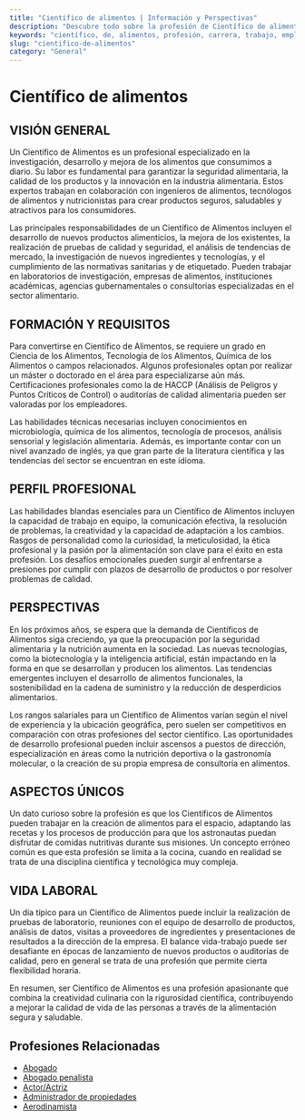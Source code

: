 ```yaml
---
title: "Científico de alimentos | Información y Perspectivas"
description: "Descubre todo sobre la profesión de Científico de alimentos, incluyendo responsabilidades, requisitos y oportunidades."
keywords: "científico, de, alimentos, profesión, carrera, trabajo, empleo"
slug: "cientifico-de-alimentos"
category: "General"
---
```


# Científico de alimentos

## VISIÓN GENERAL

Un Científico de Alimentos es un profesional especializado en la investigación, desarrollo y mejora de los alimentos que consumimos a diario. Su labor es fundamental para garantizar la seguridad alimentaria, la calidad de los productos y la innovación en la industria alimentaria. Estos expertos trabajan en colaboración con ingenieros de alimentos, tecnólogos de alimentos y nutricionistas para crear productos seguros, saludables y atractivos para los consumidores.

Las principales responsabilidades de un Científico de Alimentos incluyen el desarrollo de nuevos productos alimenticios, la mejora de los existentes, la realización de pruebas de calidad y seguridad, el análisis de tendencias de mercado, la investigación de nuevos ingredientes y tecnologías, y el cumplimiento de las normativas sanitarias y de etiquetado. Pueden trabajar en laboratorios de investigación, empresas de alimentos, instituciones académicas, agencias gubernamentales o consultorías especializadas en el sector alimentario.

## FORMACIÓN Y REQUISITOS

Para convertirse en Científico de Alimentos, se requiere un grado en Ciencia de los Alimentos, Tecnología de los Alimentos, Química de los Alimentos o campos relacionados. Algunos profesionales optan por realizar un máster o doctorado en el área para especializarse aún más. Certificaciones profesionales como la de HACCP (Análisis de Peligros y Puntos Críticos de Control) o auditorías de calidad alimentaria pueden ser valoradas por los empleadores.

Las habilidades técnicas necesarias incluyen conocimientos en microbiología, química de los alimentos, tecnología de procesos, análisis sensorial y legislación alimentaria. Además, es importante contar con un nivel avanzado de inglés, ya que gran parte de la literatura científica y las tendencias del sector se encuentran en este idioma.

## PERFIL PROFESIONAL

Las habilidades blandas esenciales para un Científico de Alimentos incluyen la capacidad de trabajo en equipo, la comunicación efectiva, la resolución de problemas, la creatividad y la capacidad de adaptación a los cambios. Rasgos de personalidad como la curiosidad, la meticulosidad, la ética profesional y la pasión por la alimentación son clave para el éxito en esta profesión. Los desafíos emocionales pueden surgir al enfrentarse a presiones por cumplir con plazos de desarrollo de productos o por resolver problemas de calidad.

## PERSPECTIVAS

En los próximos años, se espera que la demanda de Científicos de Alimentos siga creciendo, ya que la preocupación por la seguridad alimentaria y la nutrición aumenta en la sociedad. Las nuevas tecnologías, como la biotecnología y la inteligencia artificial, están impactando en la forma en que se desarrollan y producen los alimentos. Las tendencias emergentes incluyen el desarrollo de alimentos funcionales, la sostenibilidad en la cadena de suministro y la reducción de desperdicios alimentarios.

Los rangos salariales para un Científico de Alimentos varían según el nivel de experiencia y la ubicación geográfica, pero suelen ser competitivos en comparación con otras profesiones del sector científico. Las oportunidades de desarrollo profesional pueden incluir ascensos a puestos de dirección, especialización en áreas como la nutrición deportiva o la gastronomía molecular, o la creación de su propia empresa de consultoría en alimentos.

## ASPECTOS ÚNICOS

Un dato curioso sobre la profesión es que los Científicos de Alimentos pueden trabajar en la creación de alimentos para el espacio, adaptando las recetas y los procesos de producción para que los astronautas puedan disfrutar de comidas nutritivas durante sus misiones. Un concepto erróneo común es que esta profesión se limita a la cocina, cuando en realidad se trata de una disciplina científica y tecnológica muy compleja.

## VIDA LABORAL

Un día típico para un Científico de Alimentos puede incluir la realización de pruebas de laboratorio, reuniones con el equipo de desarrollo de productos, análisis de datos, visitas a proveedores de ingredientes y presentaciones de resultados a la dirección de la empresa. El balance vida-trabajo puede ser desafiante en épocas de lanzamiento de nuevos productos o auditorías de calidad, pero en general se trata de una profesión que permite cierta flexibilidad horaria.

En resumen, ser Científico de Alimentos es una profesión apasionante que combina la creatividad culinaria con la rigurosidad científica, contribuyendo a mejorar la calidad de vida de las personas a través de la alimentación segura y saludable.
## Profesiones Relacionadas

- [Abogado](/profesiones/abogado/)
- [Abogado penalista](/profesiones/abogado-penalista/)
- [Actor/Actriz](/profesiones/actor-actriz/)
- [Administrador de propiedades](/profesiones/administrador-de-propiedades/)
- [Aerodinamista](/profesiones/aerodinamista/)

